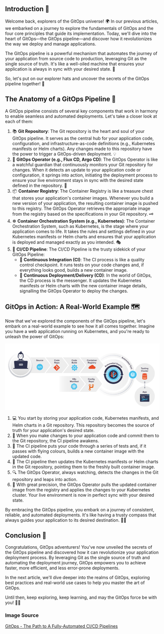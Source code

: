 ## Introduction 🚀

Welcome back, explorers of the GitOps universe! 🌍 In our previous articles, we embarked on a journey to explore the fundamentals of GitOps and the four core principles that guide its implementation. Today, we'll dive into the heart of GitOps—the GitOps pipeline—and discover how it revolutionizes the way we deploy and manage applications.

The GitOps pipeline is a powerful mechanism that automates the journey of your application from source code to production, leveraging Git as the single source of truth. It's like a well-oiled machine that ensures your application is always in sync with your desired state. 🎯

So, let's put on our explorer hats and uncover the secrets of the GitOps pipeline together! 🧭

## The Anatomy of a GitOps Pipeline 🔬

A GitOps pipeline consists of several key components that work in harmony to enable seamless and automated deployments. Let's take a closer look at each of them:

1. 📚 **Git Repository**: The Git repository is the heart and soul of your GitOps pipeline. It serves as the central hub for your application code, configuration, and infrastructure-as-code definitions (e.g., Kubernetes manifests or Helm charts). Any changes made to this repository have the power to trigger a GitOps-driven deployment. 💡
2. 🤖 **GitOps Operator (e.g., Flux CD, Argo CD)**: The GitOps Operator is like a watchful guardian that continuously monitors your Git repository for changes. When it detects an update to your application code or configuration, it springs into action, initiating the deployment process to ensure your live environment stays in sync with the desired state defined in the repository. 👀
3. 📦 **Container Registry**: The Container Registry is like a treasure chest that stores your application's container images. Whenever you build a new version of your application, the resulting container image is pushed to this registry. The GitOps Operator retrieves the appropriate image from the registry based on the specifications in your Git repository. 🗝️
4. ☸️ **Container Orchestration System (e.g., Kubernetes)**: The Container Orchestration System, such as Kubernetes, is the stage where your application comes to life. It takes the rules and settings defined in your Kubernetes manifests or Helm charts and ensures that your application is deployed and managed exactly as you intended. 🎭
5. 🔄 **CI/CD Pipeline**: The CI/CD Pipeline is the trusty sidekick of your GitOps Pipeline:
    - 🧪 **Continuous Integration (CI)**: The CI process is like a quality control checkpoint. It runs tests on your code changes and, if everything looks good, builds a new container image.
    - 🚀 **Continuous Deployment/Delivery (CD)**: In the world of GitOps, the CD process is the messenger. It updates the Kubernetes manifests or Helm charts with the new container image details, signalling the GitOps Operator to deploy the changes.

## GitOps in Action: A Real-World Example 🗺️

Now that we've explored the components of the GitOps pipeline, let's embark on a real-world example to see how it all comes together. Imagine you have a web application running on Kubernetes, and you're ready to unleash the power of GitOps:

![GitOps Pipeline Diagram](/Assets/gitops_pipeline.png)

1. 💻 You start by storing your application code, Kubernetes manifests, and Helm charts in a Git repository. This repository becomes the source of truth for your application's desired state.
2. 🔧 When you make changes to your application code and commit them to the Git repository, the CI pipeline awakens.
3. 🧪 The CI pipeline puts your code through a series of tests and, if it passes with flying colours, builds a new container image with the updated code.
4. 📝 The CI pipeline then updates the Kubernetes manifests or Helm charts in the Git repository, pointing them to the freshly built container image.
5. 🔍 The GitOps Operator, always watching, detects the changes in the Git repository and leaps into action.
6. 🚀 With great precision, the GitOps Operator pulls the updated container image from the registry and applies the changes to your Kubernetes cluster. Your live environment is now in perfect sync with your desired state.

By embracing the GitOps pipeline, you embark on a journey of consistent, reliable, and automated deployments. It's like having a trusty compass that always guides your application to its desired destination. 🧭✨

## Conclusion 🎉

Congratulations, GitOps adventurers! You've now unveiled the secrets of the GitOps pipeline and discovered how it can revolutionize your application deployment process. By leveraging Git as the single source of truth and automating the deployment journey, GitOps empowers you to achieve faster, more efficient, and less error-prone deployments.

In the next article, we'll dive deeper into the realms of GitOps, exploring best practices and real-world use cases to help you master the art of GitOps.

Until then, keep exploring, keep learning, and may the GitOps force be with you! 🚀✨

### Image Source

[GitOps - The Path to A Fully-Automated CI/CD Pipelines](https://www.weave.works/blog/gitops-fully-automated-ci-cd-pipelines)
